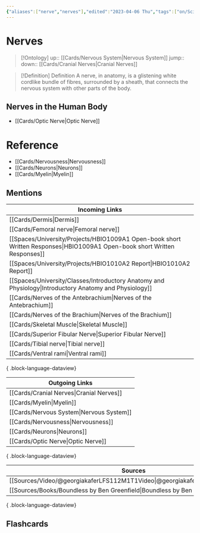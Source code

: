 ```yaml
---
{"aliases":["nerve","nerves"],"edited":"2023-04-06 Thu","tags":["on/Science/Biology/Anatomy"],"date created":"2023-03-08 Wed","dg-publish":true,"permalink":"/cards/nerves/","dgPassFrontmatter":true}
---
```


# Nerves

> [!Ontology]
> up:: [[Cards/Nervous System\|Nervous System]]
> jump::
> down:: [[Cards/Cranial Nerves\|Cranial Nerves]]

> [!Definition] Definition
> A nerve, in anatomy, is a glistening white cordlike bundle of fibres, surrounded by a sheath, that connects the nervous system with other parts of the body.

## Nerves in the Human Body
- [[Cards/Optic Nerve\|Optic Nerve]]

# Reference
- [[Cards/Nervousness\|Nervousness]]
- [[Cards/Neurons\|Neurons]]
- [[Cards/Myelin\|Myelin]]

## Mentions
| Incoming Links                                                                                                               |
| ---------------------------------------------------------------------------------------------------------------------------- |
| [[Cards/Dermis\|Dermis]]                                                                                                  |
| [[Cards/Femoral nerve\|Femoral nerve]]                                                                                    |
| [[Spaces/University/Projects/HBIO1009A1 Open-book short Written Responses\|HBIO1009A1 Open-book short Written Responses]] |
| [[Spaces/University/Projects/HBIO1010A2 Report\|HBIO1010A2 Report]]                                                       |
| [[Spaces/University/Classes/Introductory Anatomy and Physiology\|Introductory Anatomy and Physiology]]                    |
| [[Cards/Nerves of the Antebrachium\|Nerves of the Antebrachium]]                                                          |
| [[Cards/Nerves of the Brachium\|Nerves of the Brachium]]                                                                  |
| [[Cards/Skeletal Muscle\|Skeletal Muscle]]                                                                                |
| [[Cards/Superior Fibular Nerve\|Superior Fibular Nerve]]                                                                  |
| [[Cards/Tibial nerve\|Tibial nerve]]                                                                                      |
| [[Cards/Ventral rami\|Ventral rami]]                                                                                      |

{ .block-language-dataview}

| Outgoing Links                              |
| ------------------------------------------- |
| [[Cards/Cranial Nerves\|Cranial Nerves]] |
| [[Cards/Myelin\|Myelin]]                 |
| [[Cards/Nervous System\|Nervous System]] |
| [[Cards/Nervousness\|Nervousness]]       |
| [[Cards/Neurons\|Neurons]]               |
| [[Cards/Optic Nerve\|Optic Nerve]]       |

{ .block-language-dataview}

| Sources                                                                         |
| ------------------------------------------------------------------------------- |
| [[Sources/Video/@georgiakaferLFS112M1T1Video\|@georgiakaferLFS112M1T1Video]] |
| [[Sources/Books/Boundless by Ben Greenfield\|Boundless by Ben Greenfield]]   |

{ .block-language-dataview}

## Flashcards
